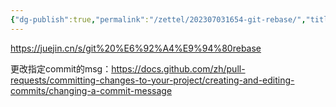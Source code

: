 ```yaml
---
{"dg-publish":true,"permalink":"/zettel/202307031654-git-rebase/","title":202307031654}
---
```



https://juejin.cn/s/git%20%E6%92%A4%E9%94%80rebase

更改指定commit的msg：https://docs.github.com/zh/pull-requests/committing-changes-to-your-project/creating-and-editing-commits/changing-a-commit-message